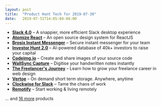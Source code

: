 ```yaml
---
layout: post
title:  "Product Hunt Tech for 2019-07-30"
date:   2019-07-31T14:05:04-04:00
---
```


* **[Slack 4.0](https://www.producthunt.com/posts/slack-4-0?utm_campaign=producthunt-api&utm_medium=api&utm_source=Application%3A+Daily+Digest+RSS+%28ID%3A+3202%29)** – A snappier, more efficient Slack desktop experience
* **[Atomize React](https://www.producthunt.com/posts/atomize-react?utm_campaign=producthunt-api&utm_medium=api&utm_source=Application%3A+Daily+Digest+RSS+%28ID%3A+3202%29)** – An open source design system for ReactJS
* **[Brosix Instant Messenger](https://www.producthunt.com/posts/brosix-instant-messenger?utm_campaign=producthunt-api&utm_medium=api&utm_source=Application%3A+Daily+Digest+RSS+%28ID%3A+3202%29)** – Secure instant messenger for your team
* **[Investor Hunt 2.0](https://www.producthunt.com/posts/investor-hunt-2-0-3?utm_campaign=producthunt-api&utm_medium=api&utm_source=Application%3A+Daily+Digest+RSS+%28ID%3A+3202%29)** – AI-powered database of 40k+ investors to raise your capital
* **[Codeimg.io](https://www.producthunt.com/posts/codeimg-io?utm_campaign=producthunt-api&utm_medium=api&utm_source=Application%3A+Daily+Digest+RSS+%28ID%3A+3202%29)** – Create and share images of your source code
* **[WallSync Capture](https://www.producthunt.com/posts/wallsync-capture?utm_campaign=producthunt-api&utm_medium=api&utm_source=Application%3A+Daily+Digest+RSS+%28ID%3A+3202%29)** – Digitise your handwritten notes instantly
* **[The Freelancer's Journey](https://www.producthunt.com/posts/the-freelancer-s-journey-2?utm_campaign=producthunt-api&utm_medium=api&utm_source=Application%3A+Daily+Digest+RSS+%28ID%3A+3202%29)** – Learn how to grow your freelance career in web design
* **[Vertoe](https://www.producthunt.com/posts/vertoe-3?utm_campaign=producthunt-api&utm_medium=api&utm_source=Application%3A+Daily+Digest+RSS+%28ID%3A+3202%29)** – On demand short term storage. Anywhere, anytime
* **[Clockwise for Slack](https://www.producthunt.com/posts/clockwise-for-slack?utm_campaign=producthunt-api&utm_medium=api&utm_source=Application%3A+Daily+Digest+RSS+%28ID%3A+3202%29)** – Tame the chaos of work
* **[Remotify](https://www.producthunt.com/posts/remotify?utm_campaign=producthunt-api&utm_medium=api&utm_source=Application%3A+Daily+Digest+RSS+%28ID%3A+3202%29)** – Start working & living remotely

… and [16 more](https://www.producthunt.com/tech) products